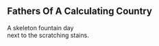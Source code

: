 Fathers Of A Calculating Country
--------------------------------
A skeleton fountain day  
next to the scratching stains.  
